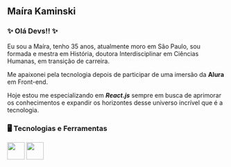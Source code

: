 ## Maíra Kaminski

### ✨ Olá Devs!! ✨


Eu sou a Maíra, tenho 35 anos, atualmente moro em São Paulo, sou formada e mestra em História, doutora Interdisciplinar em Ciências Humanas, em transição de carreira.

Me apaixonei pela tecnologia depois de participar de uma imersão da **Alura** em Front-end.

Hoje estou me especializando em ***React.js*** sempre em busca de aprimorar os conhecimentos e expandir os horizontes desse universo incrível que é a tecnologia.


### 🖥️ Tecnologias e Ferramentas

<img src="https://cdn.jsdelivr.net/gh/devicons/devicon@latest/icons/javascript/javascript-original.svg" width="40" height="40" /> <img src="https://cdn.jsdelivr.net/gh/devicons/devicon@latest/icons/html5/html5-original.svg" width="40" height="40"/>
          

<!--
**maikaminski/maikaminski** is a ✨ _special_ ✨ repository because its `README.md` (this file) appears on your GitHub profile.

Here are some ideas to get you started:

- 🔭 I’m currently working on ...
- 🌱 I’m currently learning ...
- 👯 I’m looking to collaborate on ...
- 🤔 I’m looking for help with ...
- 💬 Ask me about ...
- 📫 How to reach me: ...
- 😄 Pronouns: ...
- ⚡ Fun fact: ...
-->
